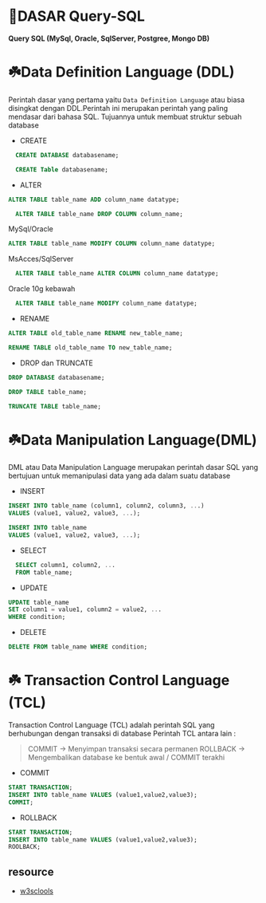 # :seedling:DASAR Query-SQL
**Query SQL (MySql, Oracle, SqlServer, Postgree, Mongo DB)**

# :shamrock:Data Definition Language (DDL)

Perintah dasar yang pertama yaitu `Data Definition Language` atau biasa disingkat dengan DDL.Perintah ini merupakan perintah yang paling mendasar dari bahasa SQL. Tujuannya untuk membuat struktur sebuah database

- CREATE
```sql
  CREATE DATABASE databasename;
```
```sql
  CREATE Table databasename;
```

- ALTER 
```sql
ALTER TABLE table_name ADD column_name datatype;
```
```sql
  ALTER TABLE table_name DROP COLUMN column_name;
```
MySql/Oracle
```sql
ALTER TABLE table_name MODIFY COLUMN column_name datatype; 
```
MsAcces/SqlServer
```sql
  ALTER TABLE table_name ALTER COLUMN column_name datatype; 
```
Oracle 10g kebawah
```sql
  ALTER TABLE table_name MODIFY column_name datatype;
```

- RENAME
```sql
ALTER TABLE old_table_name RENAME new_table_name;
```
```sql
RENAME TABLE old_table_name TO new_table_name;
```

- DROP dan TRUNCATE
```sql
DROP DATABASE databasename;
```
```sql
DROP TABLE table_name;
```
```sql
TRUNCATE TABLE table_name;
```

# :shamrock:Data Manipulation Language(DML)

DML atau Data Manipulation Language merupakan perintah dasar SQL yang bertujuan untuk memanipulasi data yang ada dalam suatu database

- INSERT
```sql
INSERT INTO table_name (column1, column2, column3, ...)
VALUES (value1, value2, value3, ...);
```
```sql
INSERT INTO table_name
VALUES (value1, value2, value3, ...);
```

- SELECT 
```sql
  SELECT column1, column2, ...
  FROM table_name;
```
  
- UPDATE
```sql
UPDATE table_name
SET column1 = value1, column2 = value2, ...
WHERE condition;
```
- DELETE
```sql
DELETE FROM table_name WHERE condition;
```

# :shamrock: Transaction Control Language (TCL)
Transaction Control Language (TCL) adalah perintah SQL yang berhubungan dengan transaksi di database Perintah TCL antara lain :

>COMMIT  -> Menyimpan transaksi secara permanen
>ROLLBACK -> Mengembalikan database ke bentuk awal / COMMIT terakhi

- COMMIT
```sql
START TRANSACTION;
INSERT INTO table_name VALUES (value1,value2,value3);
COMMIT;
```
- ROLLBACK
```sql
START TRANSACTION;
INSERT INTO table_name VALUES (value1,value2,value3);
ROOLBACK;
```

## resource
* [w3sclools](https://www.w3schools.com/sql/)


